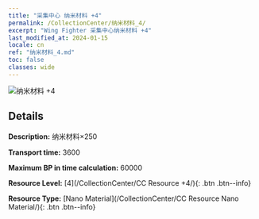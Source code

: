 ```yaml
---
title: "采集中心 纳米材料 +4"
permalink: /CollectionCenter/纳米材料_4/
excerpt: "Wing Fighter 采集中心纳米材料 +4"
last_modified_at: 2024-01-15
locale: cn
ref: "纳米材料_4.md"
toc: false
classes: wide
---
```



![纳米材料 +4](/images/cc/CC_Nano_Material_4.png)

## Details

  **Description:** 纳米材料×250

  **Transport time:** 3600

  **Maximum BP in time calculation:** 60000

  **Resource Level:** [4](/CollectionCenter/CC Resource +4/){: .btn .btn--info}

  **Resource Type:** [Nano Material](/CollectionCenter/CC Resource Nano Material/){: .btn .btn--info}


